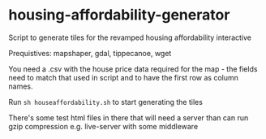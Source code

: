 # housing-affordability-generator
Script to generate tiles for the revamped housing affordability interactive

Prequistives: mapshaper, gdal, tippecanoe, wget

You need a .csv with the house price data required for the map - the fields need to match that used in script and to have the first row as column names. 

Run `sh houseaffordability.sh` to start generating the tiles

There's some test html files in there that will need a server than can run gzip compression e.g. live-server with some middleware
